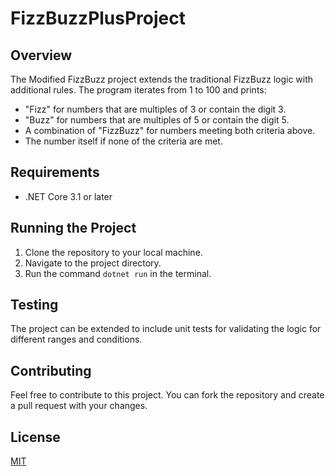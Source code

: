 # FizzBuzzPlusProject

## Overview
The Modified FizzBuzz project extends the traditional FizzBuzz logic with additional rules. The program iterates from 1 to 100 and prints:
- "Fizz" for numbers that are multiples of 3 or contain the digit 3.
- "Buzz" for numbers that are multiples of 5 or contain the digit 5.
- A combination of "FizzBuzz" for numbers meeting both criteria above.
- The number itself if none of the criteria are met.

## Requirements
- .NET Core 3.1 or later

## Running the Project
1. Clone the repository to your local machine.
2. Navigate to the project directory.
3. Run the command `dotnet run` in the terminal.

## Testing
The project can be extended to include unit tests for validating the logic for different ranges and conditions.

## Contributing
Feel free to contribute to this project. You can fork the repository and create a pull request with your changes.

## License
[MIT](https://choosealicense.com/licenses/mit/)
